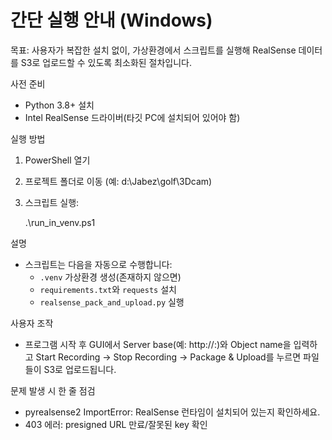 간단 실행 안내 (Windows)
=========================

목표: 사용자가 복잡한 설치 없이, 가상환경에서 스크립트를 실행해 RealSense 데이터를 S3로 업로드할 수 있도록 최소화된 절차입니다.

사전 준비
- Python 3.8+ 설치
- Intel RealSense 드라이버(타깃 PC에 설치되어 있어야 함)

실행 방법
1. PowerShell 열기
2. 프로젝트 폴더로 이동 (예: d:\Jabez\golf\3Dcam)
3. 스크립트 실행:

   .\run_in_venv.ps1

설명
- 스크립트는 다음을 자동으로 수행합니다:
  - `.venv` 가상환경 생성(존재하지 않으면)
  - `requirements.txt`와 `requests` 설치
  - `realsense_pack_and_upload.py` 실행

사용자 조작
- 프로그램 시작 후 GUI에서 Server base(예: http://<ip>:<port>)와 Object name을 입력하고
  Start Recording → Stop Recording → Package & Upload를 누르면 파일들이 S3로 업로드됩니다.

문제 발생 시 한 줄 점검
- pyrealsense2 ImportError: RealSense 런타임이 설치되어 있는지 확인하세요.
- 403 에러: presigned URL 만료/잘못된 key 확인
